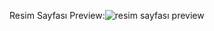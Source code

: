 Resim Sayfası Preview:![resim sayfası preview](https://github.com/Btkemreun/Slayt-odevler/assets/158151523/0b40e557-e5e7-44d5-bc8f-feba35a215a8)
